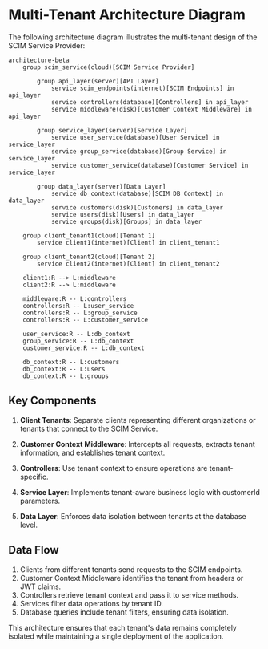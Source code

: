 # Multi-Tenant Architecture Diagram

The following architecture diagram illustrates the multi-tenant design of the SCIM Service Provider:

```mermaid
architecture-beta
    group scim_service(cloud)[SCIM Service Provider]
        
        group api_layer(server)[API Layer]
            service scim_endpoints(internet)[SCIM Endpoints] in api_layer
            service controllers(database)[Controllers] in api_layer
            service middleware(disk)[Customer Context Middleware] in api_layer
        
        group service_layer(server)[Service Layer]
            service user_service(database)[User Service] in service_layer
            service group_service(database)[Group Service] in service_layer
            service customer_service(database)[Customer Service] in service_layer
        
        group data_layer(server)[Data Layer]
            service db_context(database)[SCIM DB Context] in data_layer
            service customers(disk)[Customers] in data_layer
            service users(disk)[Users] in data_layer
            service groups(disk)[Groups] in data_layer
    
    group client_tenant1(cloud)[Tenant 1]
        service client1(internet)[Client] in client_tenant1
    
    group client_tenant2(cloud)[Tenant 2]
        service client2(internet)[Client] in client_tenant2
    
    client1:R --> L:middleware
    client2:R --> L:middleware
    
    middleware:R -- L:controllers
    controllers:R -- L:user_service
    controllers:R -- L:group_service
    controllers:R -- L:customer_service
    
    user_service:R -- L:db_context
    group_service:R -- L:db_context
    customer_service:R -- L:db_context
    
    db_context:R -- L:customers
    db_context:R -- L:users
    db_context:R -- L:groups
```

## Key Components

1. **Client Tenants**: Separate clients representing different organizations or tenants that connect to the SCIM Service.

2. **Customer Context Middleware**: Intercepts all requests, extracts tenant information, and establishes tenant context.

3. **Controllers**: Use tenant context to ensure operations are tenant-specific.

4. **Service Layer**: Implements tenant-aware business logic with customerId parameters.

5. **Data Layer**: Enforces data isolation between tenants at the database level.

## Data Flow

1. Clients from different tenants send requests to the SCIM endpoints.
2. Customer Context Middleware identifies the tenant from headers or JWT claims.
3. Controllers retrieve tenant context and pass it to service methods.
4. Services filter data operations by tenant ID.
5. Database queries include tenant filters, ensuring data isolation.

This architecture ensures that each tenant's data remains completely isolated while maintaining a single deployment of the application.
